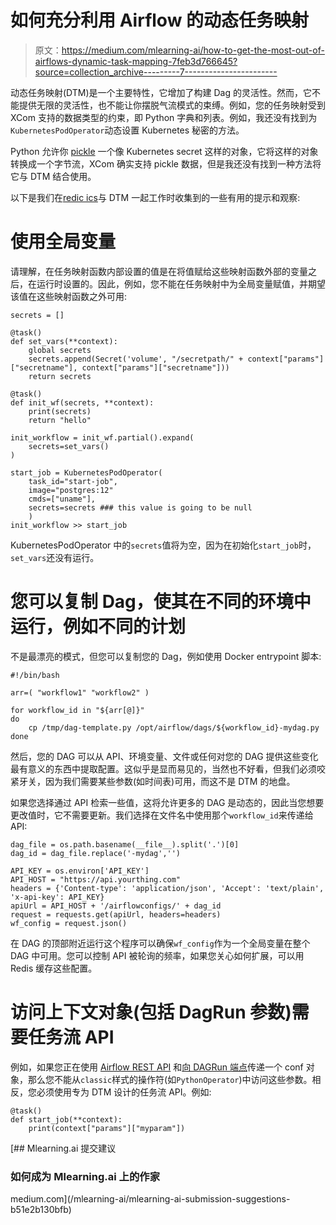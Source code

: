 # 如何充分利用 Airflow 的动态任务映射

> 原文：<https://medium.com/mlearning-ai/how-to-get-the-most-out-of-airflows-dynamic-task-mapping-7feb3d766645?source=collection_archive---------7----------------------->

动态任务映射(DTM)是一个主要特性，它增加了构建 Dag 的灵活性。然而，它不能提供无限的灵活性，也不能让你摆脱气流模式的束缚。例如，您的任务映射受到 XCom 支持的数据类型的约束，即 Python 字典和列表。例如，我还没有找到为`KubernetesPodOperator`动态设置 Kubernetes 秘密的方法。

Python 允许你 [pickle](https://docs.python.org/3/library/pickle.html) 一个像 Kubernetes secret 这样的对象，它将这样的对象转换成一个字节流，XCom 确实支持 pickle 数据，但是我还没有找到一种方法将它与 DTM 结合使用。

以下是我们在[redic ics](https://www.redactics.com/)与 DTM 一起工作时收集到的一些有用的提示和观察:

# 使用全局变量

请理解，在任务映射函数内部设置的值是在将值赋给这些映射函数外部的变量之后，在运行时设置的。因此，例如，您不能在任务映射中为全局变量赋值，并期望该值在这些映射函数之外可用:

```
secrets = []

@task()
def set_vars(**context):
    global secrets
    secrets.append(Secret('volume', "/secretpath/" + context["params"]["secretname"], context["params"]["secretname"]))
    return secrets

@task()
def init_wf(secrets, **context):
    print(secrets)
    return "hello"

init_workflow = init_wf.partial().expand(
    secrets=set_vars()
)

start_job = KubernetesPodOperator(
    task_id="start-job",
    image="postgres:12"
    cmds=["uname"],
    secrets=secrets ### this value is going to be null
    )
init_workflow >> start_job
```

KubernetesPodOperator 中的`secrets`值将为空，因为在初始化`start_job`时，`set_vars`还没有运行。

# 您可以复制 Dag，使其在不同的环境中运行，例如不同的计划

不是最漂亮的模式，但您可以复制您的 Dag，例如使用 Docker entrypoint 脚本:

```
#!/bin/bash

arr=( "workflow1" "workflow2" )

for workflow_id in "${arr[@]}"
do
    cp /tmp/dag-template.py /opt/airflow/dags/${workflow_id}-mydag.py
done
```

然后，您的 DAG 可以从 API、环境变量、文件或任何对您的 DAG 提供这些变化最有意义的东西中提取配置。这似乎是显而易见的，当然也不好看，但我们必须咬紧牙关，因为我们需要某些参数(如时间表)可用，而这不是 DTM 的地盘。

如果您选择通过 API 检索一些值，这将允许更多的 DAG 是动态的，因此当您想要更改值时，它不需要更新。我们选择在文件名中使用那个`workflow_id`来传递给 API:

```
dag_file = os.path.basename(__file__).split('.')[0]
dag_id = dag_file.replace('-mydag','')

API_KEY = os.environ['API_KEY']
API_HOST = "https://api.yourthing.com"
headers = {'Content-type': 'application/json', 'Accept': 'text/plain', 'x-api-key': API_KEY}
apiUrl = API_HOST + '/airflowconfigs/' + dag_id
request = requests.get(apiUrl, headers=headers)
wf_config = request.json()
```

在 DAG 的顶部附近运行这个程序可以确保`wf_config`作为一个全局变量在整个 DAG 中可用。您可以控制 API 被轮询的频率，如果您关心如何扩展，可以用 Redis 缓存这些配置。

# 访问上下文对象(包括 DagRun 参数)需要任务流 API

例如，如果您正在使用 [Airflow REST API](https://airflow.apache.org/docs/apache-airflow/stable/stable-rest-api-ref.html) 和[向 DAGRun 端点](https://airflow.apache.org/docs/apache-airflow/stable/stable-rest-api-ref.html#operation/post_dag_run)传递一个 conf 对象，那么您不能从`classic`样式的操作符(如`PythonOperator`)中访问这些参数。相反，您必须使用专为 DTM 设计的任务流 API。例如:

```
@task()
def start_job(**context):
    print(context["params"]["myparam"])
```

[](/mlearning-ai/mlearning-ai-submission-suggestions-b51e2b130bfb) [## Mlearning.ai 提交建议

### 如何成为 Mlearning.ai 上的作家

medium.com](/mlearning-ai/mlearning-ai-submission-suggestions-b51e2b130bfb)